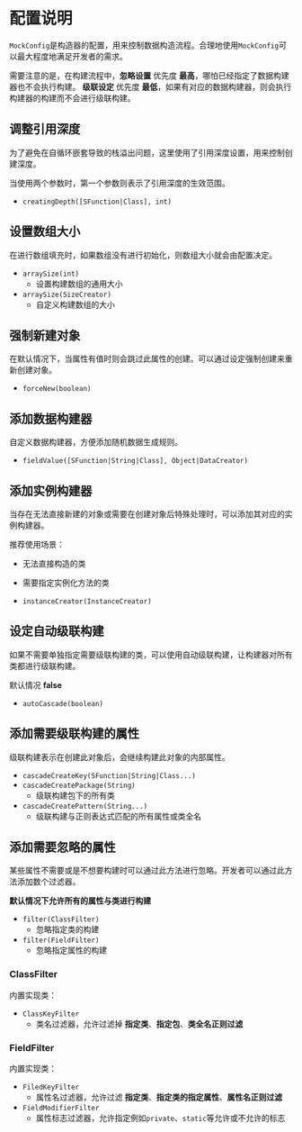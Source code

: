 # 配置说明

`MockConfig`是构造器的配置，用来控制数据构造流程。合理地使用`MockConfig`可以最大程度地满足开发者的需求。

需要注意的是，在构建流程中，__忽略设置__ 优先度 __最高__，哪怕已经指定了数据构建器也不会执行构建。
__级联设定__ 优先度 __最低__，如果有对应的数据构建器，则会执行构建器的构建而不会进行级联构建。

## 调整引用深度

为了避免在自循环嵌套导致的栈溢出问题，这里使用了引用深度设置，用来控制创建深度。

当使用两个参数时，第一个参数则表示了引用深度的生效范围。

- `creatingDepth([SFunction|Class], int)`

## 设置数组大小

在进行数组填充时，如果数组没有进行初始化，则数组大小就会由配置决定。

- `arraySize(int)`
  - 设置构建数组的通用大小
- `arraySize(SizeCreator)`
  - 自定义构建数组的大小

## 强制新建对象

在默认情况下，当属性有值时则会跳过此属性的创建。可以通过设定强制创建来重新创建对象。

- `forceNew(boolean)`

## 添加数据构建器

自定义数据构建器，方便添加随机数据生成规则。

- `fieldValue([SFunction|String|Class], Object|DataCreator)`

## 添加实例构建器

当存在无法直接新建的对象或需要在创建对象后特殊处理时，可以添加其对应的实例构建器。

推荐使用场景：
- 无法直接构造的类
- 需要指定实例化方法的类

- `instanceCreator(InstanceCreator)`

## 设定自动级联构建

如果不需要单独指定需要级联构建的类，可以使用自动级联构建，让构建器对所有类都进行级联构建。

默认情况 __false__

- `autoCascade(boolean)`

## 添加需要级联构建的属性

级联构建表示在创建此对象后，会继续构建此对象的内部属性。

- `cascadeCreateKey(SFunction|String|Class...)`
- `cascadeCreatePackage(String)`
  - 级联构建包下的所有类
- `cascadeCreatePattern(String...)`
  - 级联构建与正则表达式匹配的所有属性或类全名

## 添加需要忽略的属性

某些属性不需要或是不想要构建时可以通过此方法进行忽略。开发者可以通过此方法添加数个过滤器。

__默认情况下允许所有的属性与类进行构建__

- `filter(ClassFilter)`
  - 忽略指定类的构建
- `filter(FieldFilter)`
  - 忽略指定属性的构建

### ClassFilter

内置实现类：
- `ClassKeyFilter`
  - 类名过滤器，允许过滤掉 __指定类__、__指定包__、__类全名正则过滤__

### FieldFilter

内置实现类：
- `FiledKeyFilter`
  - 属性名过滤器，允许过滤 __指定类__、__指定类的指定属性__、__属性名正则过滤__
- `FieldModifierFilter`
  - 属性标志过滤器，允许指定例如`private`、`static`等允许或不允许的标志
